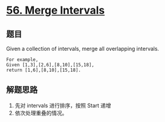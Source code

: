 # [56. Merge Intervals](https://leetcode.com/problems/merge-intervals/)

## 题目

Given a collection of intervals, merge all overlapping intervals.

```text
For example,
Given [1,3],[2,6],[8,10],[15,18],
return [1,6],[8,10],[15,18].
```

## 解题思路

1. 先对 intervals 进行排序，按照 Start 递增
2. 依次处理重叠的情况。
